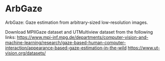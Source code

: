 # ArbGaze
ArbGaze: Gaze estimation from arbitrary-sized low-resolution images.

Download MPIIGaze dataset and UTMultiview dataset from the following links:
https://www.mpi-inf.mpg.de/departments/computer-vision-and-machine-learning/research/gaze-based-human-computer-interaction/appearance-based-gaze-estimation-in-the-wild
https://www.ut-vision.org/datasets/
